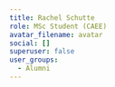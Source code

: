 ```yaml
---
title: Rachel Schutte
role: MSc Student (CAEE)
avatar_filename: avatar
social: []
superuser: false
user_groups:
  - Alumni
---
```

